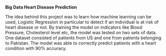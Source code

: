 **Big Data Heart Disease Prediction**

The idea behind this project was to learn how machine learning can be used, Logistic Regression in particular to detect if an individual is at risk of heart disease or not. By training the model on indicators like Blood Pressure, Cholesterol level etc, the model was tested on two sets of data. One dataset consisted of patients from US and one from patients belonging to Pakistan. The model was able to correctly predict patients with a heart condition with 90% accuracy. 
